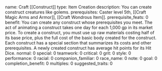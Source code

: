 name: Craft [[Construct]]
type: Item Creation
description: You can create construct creatures like golems.
prerequisites: Caster level 5th, [[Craft Magic Arms and Armor]], [[Craft Wondrous Item]].
prerequisite_feats: 0
benefit: You can create any construct whose prerequisites you meet. The act of animating a construct takes one day for each 1,000 gp in its market price. To create a construct, you must use up raw materials costing half of its base price, plus the full cost of the basic body created for the construct. Each construct has a special section that summarizes its costs and other prerequisites. A newly created construct has average hit points for its Hit Dice.
normal: 0
special: 0
teamwork: 0
critical: 0
grit: 0
style: 0
performance: 0
racial: 0
companion_familiar: 0
race_name: 0
note: 0
goal: 0
completion_benefit: 0
multiples: 0
suggested_traits: 0
